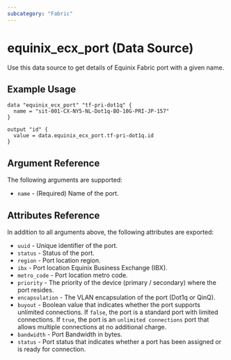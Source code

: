 ```yaml
---
subcategory: "Fabric"
---
```


# equinix_ecx_port (Data Source)

Use this data source to get details of Equinix Fabric port with a given name.

## Example Usage

```hcl
data "equinix_ecx_port" "tf-pri-dot1q" {
  name = "sit-001-CX-NY5-NL-Dot1q-BO-10G-PRI-JP-157"
}

output "id" {
  value = data.equinix_ecx_port.tf-pri-dot1q.id
}
```

## Argument Reference

The following arguments are supported:

* `name` - (Required) Name of the port.

## Attributes Reference

In addition to all arguments above, the following attributes are exported:

* `uuid` - Unique identifier of the port.
* `status` - Status of the port.
* `region` - Port location region.
* `ibx` - Port location Equinix Business Exchange (IBX).
* `metro_code` - Port location metro code.
* `priority` - The priority of the device (primary / secondary) where the port
  resides.
* `encapsulation` - The VLAN encapsulation of the port (Dot1q or QinQ).
* `buyout` - Boolean value that indicates whether the port supports unlimited connections. If
`false`, the port is a standard port with limited connections. If `true`, the port is an
`unlimited connections` port that allows multiple connections at no additional charge.
* `bandwidth` - Port Bandwidth in bytes.
* `status` - Port status that indicates whether a port has been assigned or is ready for
connection.

